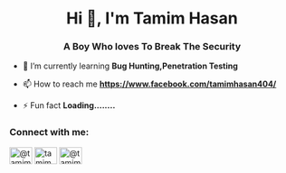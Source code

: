 <h1 align="center">Hi 👋, I'm Tamim Hasan</h1>
<h3 align="center">A Boy Who loves To Break The Security</h3>

- 🌱 I’m currently learning **Bug Hunting,Penetration Testing**

- 📫 How to reach me **https://www.facebook.com/tamimhasan404/**

- ⚡ Fun fact **Loading........**

<h3 align="left">Connect with me:</h3>
<p align="left">
<a href="https://twitter.com/@tamimha69587900" target="blank"><img align="center" src="https://cdn.jsdelivr.net/npm/simple-icons@3.0.1/icons/twitter.svg" alt="@tamimha69587900" height="30" width="40" /></a>
<a href="https://instagram.com/tamim404_hasan/" target="blank"><img align="center" src="https://cdn.jsdelivr.net/npm/simple-icons@3.0.1/icons/instagram.svg" alt="tamim404_hasan/" height="30" width="40" /></a>
<a href="https://medium.com/@tamimhasan404" target="blank"><img align="center" src="https://cdn.jsdelivr.net/npm/simple-icons@3.0.1/icons/medium.svg" alt="@tamimhasan404" height="30" width="40" /></a>
</p>
